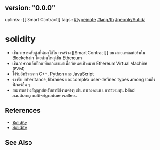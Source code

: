 ## version: "0.0.0"
uplinks:: [[ Smart Contract]]
tags:: [#type/note](app://obsidian.md/index.html#type/note) [#lang/th](app://obsidian.md/index.html#lang/th) [#people/Sutida](app://obsidian.md/index.html#people/Sutida)

# solidity
- เป็นภาษาระดับสูงที่นำมาใช้ในการสร้าง [[Smart Contract]] บนหลายเเพลตฟอร์มใน Blockchain โดยส่วนใหญ่เป็น Ethereum
- เป็นภาษาวงเล็บปีกกาที่ออกแบบมาเพื่อกำหนดเป้าหมาย Ethereum Virtual Machine (EVM)
- ได้รับอิทธิพลจาก C++, Python และ JavaScript 
- รองรับ inheritance, libraries และ  complex user-defined types among รวมถึงฟีเจอร์อื่น ๆ
- สามารถสร้างสัญญาสำหรับการใช้งานต่างๆ เช่น การลงคะแนน การระดมทุน blind auctions,multi-signature wallets. 

## References
- [Solidity](https://docs.soliditylang.org/en/v0.8.13/)
- [Solidity](https://th.wikipedia.org/wiki/%E0%B8%8B%E0%B8%AD%E0%B8%A5%E0%B8%B4%E0%B8%94%E0%B8%B4%E0%B8%95%E0%B8%B5)

## See Also





